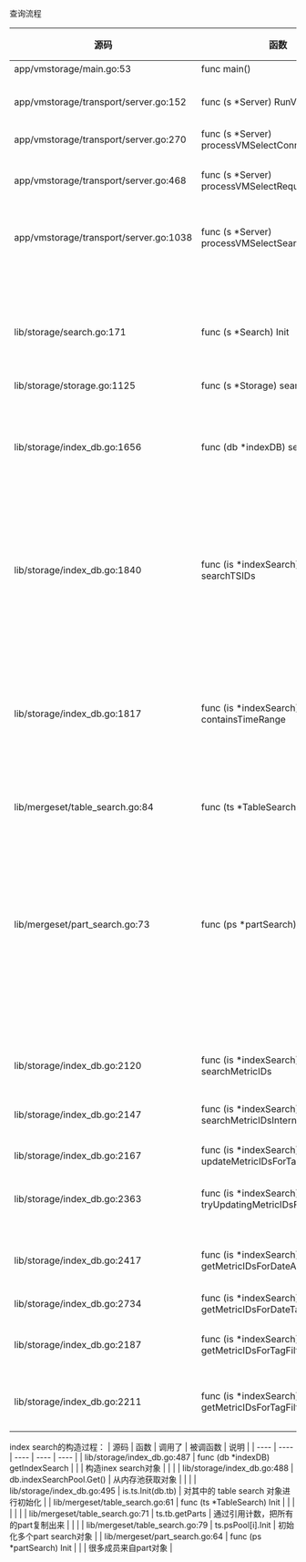 查询流程

| 源码 | 函数 | 调用了 | 被调函数 | 说明 |
| ---- | ---- | ---- | ---- | ---- |
| app/vmstorage/main.go:53 | func main() | - | vm-storage入口 | 入口 |
|  |  | :95 | go srv.RunVMSelect() | 查询服务端 |
| app/vmstorage/transport/server.go:152 | func (s *Server) RunVMSelect() |  |  |  |
|  |  | :209 | s.processVMSelectConn(bc) | 处理每个请求 |
| app/vmstorage/transport/server.go:270 | func (s *Server) processVMSelectConn |  |  |  |
|  |  | :276 | s.processVMSelectRequest(ctx) |  |
| app/vmstorage/transport/server.go:468 | func (s *Server) processVMSelectRequest |  |  |  |
|  |  | :499 | return s.processVMSelectSearch(ctx) | query_range 查询 |
| app/vmstorage/transport/server.go:1038 | func (s *Server) processVMSelectSearch |  |  |  |
|  |  | :1042 | ctx.readSearchQuery() | 协议解析 |
|  |  | :1055 | ctx.setupTfss(s.storage, tr) | 解析查询的metric |
|  |  | :1062 | ctx.sr.Init() | storage.Search 对象初始化 |
| lib/storage/search.go:171 | func (s *Search) Init |  |  |  |
|  |  | :182 | storage.searchTSIDs() | 搜索表达式对应的tsid |
| lib/storage/storage.go:1125 | func (s *Storage) searchTSIDs |  |  | 根据标签，搜索符合的TSID |
|  |  | :1154 | s.idb().searchTSIDs | 在 indexDB 中搜索 |
| lib/storage/index_db.go:1656 | func (db *indexDB) searchTSIDs |  |  | 在indexDB 中搜索 |
|  |  | :1661 | tfss = convertToCompositeTagFilterss(tfss) | 转换搜索的标签的格式 |
|  |  | :1668 | db.getFromTagFiltersCache(tfKeyBuf.B) | 在缓存中搜索 |
|  |  | :1678 | is.searchTSIDs() | 使用 index search对象来搜索TSID |
| lib/storage/index_db.go:1840 | func (is *indexSearch) searchTSIDs |  |  | 根据查询表达式，搜索tsid |
|  |  | :1841 | is.containsTimeRange(tr) | 检查某个日期是否存在数据 |
| | | :1849 | is.searchMetricIDs | 根据查询表达式，搜索对应的TSID |
| lib/storage/index_db.go:1817 | func (is *indexSearch) containsTimeRange |  |  | 存在date+metricid的索引，以date为前缀进行匹配，匹配到就证明索引中可以支持这个日期的查询 |
|  |  | :1826 | ts.Seek(kb.B) | 前缀搜索 |
| lib/mergeset/table_search.go:84 | func (ts *TableSearch) Seek |  |  | 寻找大于等于某个key的time series |
|  |  | :94 | for i := range ts.psPool | 遍历parts |
|  |  | :96 | ps.Seek(k) | 在某个part内搜索 |
| lib/mergeset/part_search.go:73 | func (ps *partSearch) Seek |  | 这个函数挺复杂<br />挺难的 | 1.在metaindexRow数组中二分查找<br />2.在block数组中二分查找<br />3.在block内二分查找 |
|  |  | :80 | if string(k索引) > string(ps.p.ph.lastItem) | 比较partHead的lastItem<br />这里说明，内部的数组必须是排好序的 |
| lib/storage/index_db.go:2120 | func (is *indexSearch) searchMetricIDs |  |  | 根据查询表达式，搜索对应的TSID |
|  |  | :2121 | is.searchMetricIDsInternal |  |
| lib/storage/index_db.go:2147 | func (is *indexSearch) searchMetricIDsInternal |  |  |  |
|  |  | :2157 | is.updateMetricIDsForTagFilters |  |
| lib/storage/index_db.go:2167 | func (is *indexSearch) updateMetricIDsForTagFilters |  |  |  |
|  |  | :2168 | is.tryUpdatingMetricIDsForDateRange |  |
| lib/storage/index_db.go:2363 | func (is *indexSearch) tryUpdatingMetricIDsForDateRange |  |  | 搜索一个tag的过程 |
|  |  | :2373 | is.getMetricIDsForDateAndFilters | 处理只查询一天数据的情况 |
| lib/storage/index_db.go:2417 | func (is *indexSearch) getMetricIDsForDateAndFilters |  |  | 这个重要的函数200行 |
|  |  | :2483 | is.getMetricIDsForDateTagFilter |  |
| lib/storage/index_db.go:2734 | func (is *indexSearch) getMetricIDsForDateTagFilter |  |  |  |
|  |  | :2753 | is.getMetricIDsForTagFilter |  |
| lib/storage/index_db.go:2187 | func (is *indexSearch) getMetricIDsForTagFilter |  |  |  |
|  |  | :2202 | is.getMetricIDsForTagFilterSlow |  |
| lib/storage/index_db.go:2211 | func (is *indexSearch) getMetricIDsForTagFilterSlow |  |  | 重要：这个函数实现了在part中搜索metricID的细节 |

index search的构造过程：
| 源码 | 函数 | 调用了 | 被调函数 | 说明 |
| ---- | ---- | ---- | ---- | ---- |
| lib/storage/index_db.go:487 | func (db *indexDB) getIndexSearch |  |  | 构造inex search对象 |
|  |  | lib/storage/index_db.go:488 | db.indexSearchPool.Get() | 从内存池获取对象 |
|  |  | lib/storage/index_db.go:495 | is.ts.Init(db.tb) | 对其中的 table search 对象进行初始化 |
| lib/mergeset/table_search.go:61 | func (ts *TableSearch) Init |  |  |  |
|  |  | lib/mergeset/table_search.go:71 | ts.tb.getParts | 通过引用计数，把所有的part复制出来 |
|  |  | lib/mergeset/table_search.go:79 | ts.psPool[i].Init | 初始化多个part search对象 |
| lib/mergeset/part_search.go:64  | func (ps *partSearch) Init |  |  | 很多成员来自part对象 |

